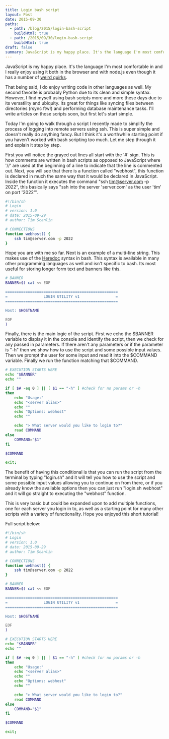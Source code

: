 ```yaml
---
title: Login bash script
layout: Post
date: 2015-09-30
paths:
  - path: /blog/2015/login-bash-script
    buildHtml: true
  - path: /2015/09/30/login-bash-script
    buildHtml: true
draft: false
summary: JavaScript is my happy place. It's the language I'm most comfortable in and I really enjoy using it both in the browser and with node.js even though it has a number of <a href="https://www.pubnub.com/blog/kyle-simpson-asks-javascript-wtf/">weird quirks</a>.
---
```


JavaScript is my happy place. It's the language I'm most comfortable in and I really enjoy using it both in the browser and with node.js even though it has a number of [weird quirks](https://www.pubnub.com/blog/kyle-simpson-asks-javascript-wtf/).

That being said, I do enjoy writing code in other languages as well. My second favorite is probably Python due to its clean and simple syntax. However, I find myself using bash scripts more and more these days due to its versatility and ubiquity. Its great for things like syncing files between directories (rsync ftw!) and performing database maintenance tasks. I'll write articles on those scripts soon, but first let's start simple.

Today I'm going to walk through a script I recently made to simplify the process of logging into remote servers using ssh. This is super simple and doesn't really do anything fancy. But I think it's a worthwhile starting point if you haven't worked with bash scripting too much. Let me step through it and explain it step by step.

First you will notice the grayed out lines all start with the '#' sign. This is how comments are written in bash scripts as opposed to JavaScript where '//' are used at the beginning of a line to indicate that the line is commented out. Next, you will see that there is a function called "webhost", this function is declared in much the same way that it would be declared in JavaScript. Inside the function it executes the command "ssh tim@server.com -p 2022", this basically says "ssh into the server 'server.com' as the user 'tim' on port '2022'".

~~~ sh
#!/bin/sh
# Login
# version: 1.0
# date: 2015-09-29
# author: Tim Scanlin

# CONNECTIONS
function webhost() {
	ssh tim@server.com -p 2022
}
~~~

Hope you are with me so far. Next is an example of a multi-line string. This makes use of the [Heredoc](https://en.wikipedia.org/wiki/Here_document) syntax in bash. This syntax is available in many other programming languages as well and isn't specific to bash. Its most useful for storing longer form text and banners like this.

~~~ sh
# BANNER
BANNER=$( cat << EOF

==================================================
=                LOGIN UTILITY v1                =
==================================================

Host: $HOSTNAME

EOF
)
~~~

Finally, there is the main logic of the script. First we echo the $BANNER variable to display it in the console and identify the script, then we check for any passed in parameters. If there aren't any parameters or if the parameter is "-h" then we show how to use the script and some possible input values. Then we prompt the user for some input and read it into the $COMMAND variable. Finally we run the function matching that $COMMAND.

~~~ sh
# EXECUTION STARTS HERE
echo "$BANNER"
echo ""

if [ $# -eq 0 ] || [ $1 == "-h" ] #check for no params or -h
then
	echo "Usage:"
	echo "<server alias>"
	echo ""
	echo "Options: webhost"
	echo ""

	echo "> What server would you like to login to?"
	read COMMAND
else
	COMMAND="$1"
fi

$COMMAND

exit;
~~~

The benefit of having this conditional is that you can run the script from the terminal by typing "login.sh" and it will tell you how to use the script and some possible input values allowing you to continue on from there, or if you already know the available options then you can just run "login.sh webhost" and it will go straight to executing the "webhost" function.

This is very basic but could be expanded upon to add multiple functions, one for each server you login in to, as well as a starting point for many other scripts with a variety of functionality. Hope you enjoyed this short tutorial!

Full script below:

~~~ sh
#!/bin/sh
# Login
# version: 1.0
# date: 2015-09-29
# author: Tim Scanlin

# CONNECTIONS
function webhost() {
	ssh tim@server.com -p 2022
}

# BANNER
BANNER=$( cat << EOF

==================================================
=                LOGIN UTILITY v1                =
==================================================

Host: $HOSTNAME

EOF
)

# EXECUTION STARTS HERE
echo "$BANNER"
echo ""

if [ $# -eq 0 ] || [ $1 == "-h" ] #check for no params or -h
then
	echo "Usage:"
	echo "<server alias>"
	echo ""
	echo "Options: webhost"
	echo ""

	echo "> What server would you like to login to?"
	read COMMAND
else
	COMMAND="$1"
fi

$COMMAND

exit;
~~~
